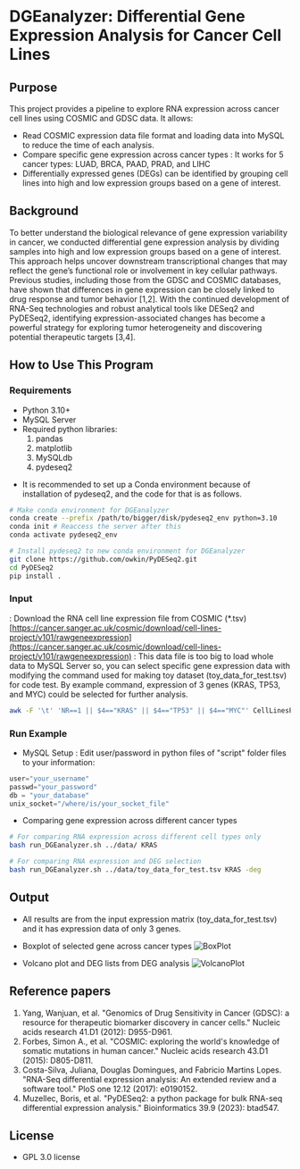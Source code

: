 # DGEanalyzer: Differential Gene Expression Analysis for Cancer Cell Lines

## Purpose
This project provides a pipeline to explore RNA expression across cancer cell lines using COSMIC and GDSC data.
It allows:
- Read COSMIC expression data file format and loading data into MySQL to reduce the time of each analysis.
- Compare specific gene expression across cancer types
 : It works for 5 cancer types: LUAD, BRCA, PAAD, PRAD, and LIHC
- Differentially expressed genes (DEGs) can be identified by grouping cell lines into high and low expression groups based on a gene of interest.

## Background
To better understand the biological relevance of gene expression variability in cancer, we conducted differential gene expression analysis by dividing samples into high and low expression groups based on a gene of interest. This approach helps uncover downstream transcriptional changes that may reflect the gene’s functional role or involvement in key cellular pathways. Previous studies, including those from the GDSC and COSMIC databases, have shown that differences in gene expression can be closely linked to drug response and tumor behavior [1,2]. With the continued development of RNA-Seq technologies and robust analytical tools like DESeq2 and PyDESeq2, identifying expression-associated changes has become a powerful strategy for exploring tumor heterogeneity and discovering potential therapeutic targets [3,4].
## How to Use This Program

### Requirements
- Python 3.10+
- MySQL Server
- Required python libraries:
  1) pandas
  2) matplotlib
  3) MySQLdb
  4) pydeseq2
+ It is recommended to set up a Conda environment because of installation of pydeseq2, and the code for that is as follows.
```bash
# Make conda environment for DGEanalyzer
conda create --prefix /path/to/bigger/disk/pydeseq2_env python=3.10
conda init # Reaccess the server after this
conda activate pydeseq2_env

# Install pydeseq2 to new conda environment for DGEanalyzer
git clone https://github.com/owkin/PyDESeq2.git
cd PyDESeq2
pip install .
```
  
### Input
: Download the RNA cell line expression file from COSMIC (*.tsv)
[https://cancer.sanger.ac.uk/cosmic/download/cell-lines-project/v101/rawgeneexpression](https://cancer.sanger.ac.uk/cosmic/download/cell-lines-project/v101/rawgeneexpression)
: This data file is too big to load whole data to MySQL Server so, you can select specific gene expression data with modifying the command used for making toy dataset (toy_data_for_test.tsv) for code test. By example command, expression of 3 genes (KRAS, TP53, and MYC) could be selected for further analysis.
```bash
awk -F '\t' 'NR==1 || $4=="KRAS" || $4=="TP53" || $4=="MYC"' CellLinesProject_RawGeneExpression_v101_GRCh38.tsv > toy_data_for_test.tsv
```

### Run Example
- MySQL Setup
: Edit user/password in python files of "script" folder files to your information:
```python
user="your_username"
passwd="your_password"
db = "your_database"
unix_socket="/where/is/your_socket_file"
```

- Comparing gene expression across different cancer types
```bash
# For comparing RNA expression across different cell types only
bash run_DGEanalyzer.sh ../data/ KRAS

# For comparing RNA expression and DEG selection 
bash run_DGEanalyzer.sh ../data/toy_data_for_test.tsv KRAS -deg
```

## Output
+ All results are from the input expression matrix (toy_data_for_test.tsv) and it
has expression data of only 3 genes.
- Boxplot of selected gene across cancer types
![BoxPlot](http://odin.unomaha.edu/~min-jeongbaek/MYC_boxplot_across_cancers.png)

- Volcano plot and DEG lists from DEG analysis
![VolcanoPlot](http://odin.unomaha.edu/~min-jeongbaek/volcano_LIHC_KRAS.png)

## Reference papers
1. Yang, Wanjuan, et al. "Genomics of Drug Sensitivity in Cancer (GDSC): a resource for therapeutic biomarker discovery in cancer cells." Nucleic acids research 41.D1 (2012): D955-D961.
2. Forbes, Simon A., et al. "COSMIC: exploring the world's knowledge of somatic mutations in human cancer." Nucleic acids research 43.D1 (2015): D805-D811.
3. Costa-Silva, Juliana, Douglas Domingues, and Fabricio Martins Lopes. "RNA-Seq differential expression analysis: An extended review and a software tool." PloS one 12.12 (2017): e0190152.
4. Muzellec, Boris, et al. "PyDESeq2: a python package for bulk RNA-seq differential expression analysis." Bioinformatics 39.9 (2023): btad547.

## License
+ GPL 3.0 license
